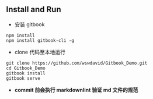 ## Install and Run

- 安装 gitbook

```shell
npm install
npm install gitbook-cli -g
```

- clone 代码至本地运行

```shell
git clone https://github.com/wswdavid/Gitbook_Demo.git
cd Gitbook_Demo
gitbook install
gitbook serve
```

- **commit 前会执行 markdownlint 验证 md 文件的规范**
